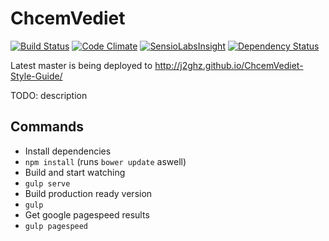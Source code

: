 # ChcemVediet
[![Build Status](https://travis-ci.org/j2ghz/ChcemVediet-Style-Guide.svg?branch=master)](https://travis-ci.org/j2ghz/ChcemVediet-Style-Guide)
[![Code Climate](https://codeclimate.com/github/j2ghz/ChcemVediet-Style-Guide/badges/gpa.svg)](https://codeclimate.com/github/j2ghz/ChcemVediet-Style-Guide)
[![SensioLabsInsight](https://insight.sensiolabs.com/projects/a2046e6e-ba8a-4fc3-ad9e-2c65a8d0e9fb/big.png)](https://insight.sensiolabs.com/projects/a2046e6e-ba8a-4fc3-ad9e-2c65a8d0e9fb)
[![Dependency Status](https://gemnasium.com/j2ghz/ChcemVediet-Style-Guide.svg)](https://gemnasium.com/j2ghz/ChcemVediet-Style-Guide)

Latest master is being deployed to http://j2ghz.github.io/ChcemVediet-Style-Guide/

TODO: description

## Commands
* Install dependencies
 * `npm install` (runs `bower update` aswell)
* Build and start watching
 * `gulp serve`
* Build production ready version
 * `gulp`
* Get google pagespeed results
 * `gulp pagespeed`
